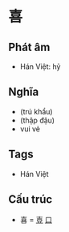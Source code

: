 # 喜

## Phát âm
* Hán Việt: hỷ

## Nghĩa
* (trú khẩu)
* (thập đậu)
* vui vẻ

## Tags
* Hán Việt

## Cấu trúc
* 喜 = [壴](壴.md) [口](口.md)

<script>window.HANZI_FIELD='喜';</script>